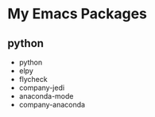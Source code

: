 # My Emacs Packages

## python
* python
* elpy
* flycheck
* company-jedi
* anaconda-mode
* company-anaconda

